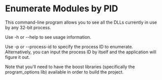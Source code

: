 # Enumerate Modules by PID	

This command-line program allows you to see all the DLLs currently in use by any 32-bit process.

Use -h or --help to see usage information.

Use -p or --process-id to specify the process ID to enumerate. Alternatively, you can input the process ID by itself and the application will figure it out.

Note that you'll need to have the boost libraries (specifically the program_options lib) available in order to build the project.